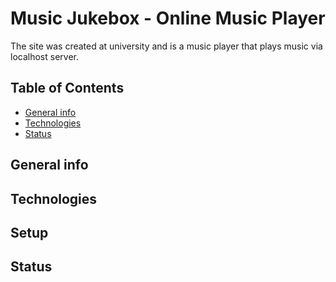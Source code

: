 # Music Jukebox - Online Music Player
The site was created at university and is a music player that plays music via localhost server.

## Table of Contents
* [General info](#general-info)
* [Technologies](#technologies)
* [Status](#status)

## General info

## Technologies

## Setup

## Status

